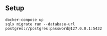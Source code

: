

## Setup 
```
docker-compose up
sqlx migrate run --database-url postgres://postgres:password@127.0.0.1:5432
```